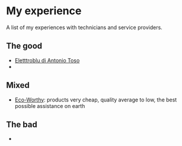 # My experience

A list of my experiences with technicians and service providers.

## The good

- [Eletttroblu di Antonio Toso](http://www.elettroblu.com/)
- 

## Mixed

- [Eco-Worthy](https://www.eco-worthy.com/): products very cheap, quality average to low, the best possible assistance on earth


## The bad

- 
